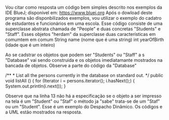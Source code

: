 
Vou citar como resposta um código bem simples descrito nos exemplos da IDE BlueJ;
disponível em:
https://www.bluej.org
Após o dowload deste programa são disponbilizados exemplos, vou utilizar o exemplo  do cadatro de estudantes e funcionários em uma escola. Esse código consiste de uma superclasse abstrata chamada de "People" e duas concretas "Students" e "Staff". Esses objetos "herdam" da superclasse duas características em comumtem em comum 
    String name (nome que é uma string)
   int yearOfBirth (idade que é um inteiro)

Ao se cadstrar os objetos que podem ser "Students" ou "Staff" a s "Database" vai sendo construida e os objetos imediatamante mostrados  na bancada de objetos. Observe a parte do código da "Database"

/**
     * List all the persons currently in the database on standard out.
     */
    public void listAll () 
    {
        for (Iterator i = persons.iterator(); i.hasNext();) {
            System.out.println(i.next());
        }
        
   Observe que na linha 13 não há a especificação se o objeto a ser impresso na tela é um "Student" ou "Staf" o método ja "sabe" trata-se de um "Staf" ou um "Student". 
   Esse é um exemplo do Despacho Dinâmico. 
   Os códigos e a UML estão mostrados na resposta. 

